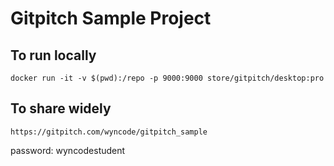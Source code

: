 # Gitpitch Sample Project

## To run locally

`docker run -it -v $(pwd):/repo -p 9000:9000 store/gitpitch/desktop:pro`

## To share widely

`https://gitpitch.com/wyncode/gitpitch_sample`

password: wyncodestudent
